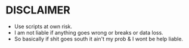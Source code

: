 # DISCLAIMER

* Use scripts at own risk.
* I am not liable if anything goes wrong or breaks or data loss.
* So basically if shit goes south it ain't my prob & I wont be help liable.
